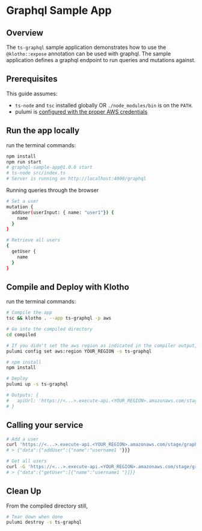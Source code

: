 # Graphql Sample App

## Overview 

The `ts-graphql` sample application demonstrates how to use the `@klotho::expose` annotation can be used with graphql. The sample application defines a graphql endpoint to run queries and mutations against.

## Prerequisites

This guide assumes:
- `ts-node` and `tsc` installed globally OR `./node_modules/bin` is on the `PATH`.
- pulumi is [configured with the proper AWS credentials](https://www.pulumi.com/docs/get-started/aws/begin/#configure-pulumi-to-access-your-aws-account)


## Run the app locally

run the terminal commands:
```sh
npm install
npm run start
# graphql-sample-app@1.0.0 start
# ts-node src/index.ts
# Server is running on http://localhost:4000/graphql
```

Running queries through the browser
```sh
# Set a user 
mutation {
  addUser(userInput: { name: "user1"}) {
    name
  }
}

# Retrieve all users
{
  getUser {
    name
  }
}
```

## Compile and Deploy with Klotho

run the terminal commands:
```sh
# Compile the app
tsc && klotho . --app ts-graphql -p aws

# Go into the compiled directory
cd compiled

# If you didn't set the aws region as indicated in the compiler output, do that now
pulumi config set aws:region YOUR_REGION -s ts-graphql

# npm install
npm install

# Deploy
pulumi up -s ts-graphql

# Outputs: {
#   apiUrl: 'https://<...>.execute-api.<YOUR_REGION>.amazonaws.com/stage/'
# }

```
## Calling your service

```sh
# Add a user 
curl 'https://<...>.execute-api.<YOUR_REGION>.amazonaws.com/stage/graphql' -X POST -H 'content-type: application/json' --data '{"query": "mutation {addUser(userInput: { name: \"username1 \"}) {name}}"}'
# > {"data":{"addUser":{"name":"username1 "}}}

# Get all users
curl -G 'https://<...>.execute-api.<YOUR_REGION>.amazonaws.com/stage/graphql' --data-urlencode 'query={getUser {name}}'
# > {"data":{"getUser":[{"name":"username1 "}]}}
```

## Clean Up
From the compiled directory still,
```sh
# Tear down when done
pulumi destroy -s ts-graphql
```
